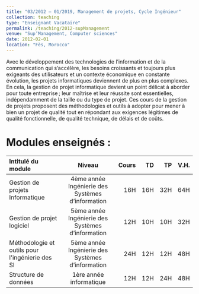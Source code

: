 ```yaml
---
title: "03/2012 – 01/2019, Management de projets, Cycle Ingénieur"
collection: teaching
type: "Enseignant Vacataire"
permalink: /teaching/2012-supManagement
venue: "Sup’Management, Computer sciences"
date: 2012-02-01
location: "Fès, Morocco"
---
```


Avec le développement des technologies de l’information et de la communication qui s’accélère, les besoins croissants et toujours plus exigeants des utilisateurs et un contexte économique en constante évolution, les projets informatiques deviennent de plus en plus complexes. En cela, la gestion de projet informatique devient un point délicat à aborder pour toute entreprise ; leur maîtrise et leur réussite sont essentielles, indépendamment de la taille ou du type de projet. Ces cours de la gestion de projets proposent des méthodologies et outils à adopter pour mener à bien un projet de qualité tout en répondant aux exigences légitimes de qualité fonctionnelle, de qualité technique, de délais et de coûts.

Modules enseignés :
======

| Intitulé du module | Niveau | Cours | TD | TP | V.H. |
|:--------|:-------:|--------:|--------:|--------:|--------:|
| Gestion de projets Informatique | 4ème année Ingénierie des Systèmes d’information | 16H   | 16H   | 32H   | 64H   |
| Gestion de projet logiciel | 5ème année Ingénierie des Systèmes d’information | 12H   | 10H   | 10H   | 32H   |
| Méthodologie et outils pour l'ingénierie des SI | 5ème année Ingénierie des Systèmes d’information | 24H   | 12H   | 12H   | 48H   |
| Structure de données | 1ère année informatique | 12H   | 12H   | 24H   | 48H   |
